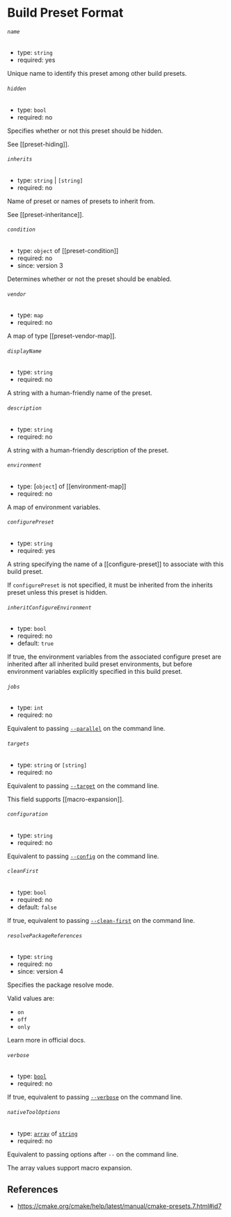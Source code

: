 # Build Preset Format

###### `name`

- type: `string`
- required: yes

Unique name to identify this preset among other build presets.
  
###### `hidden`

- type: `bool`
- required: no

Specifies whether or not this preset should be hidden.

See [[preset-hiding]].

###### `inherits`

- type: `string` | `[string]`
- required: no

Name of preset or names of presets to inherit from.

See [[preset-inheritance]].

###### `condition`

- type: `object` of [[preset-condition]]
- required: no
- since: version 3

Determines whether or not the preset should be enabled.

###### `vendor`

- type: `map`
- required: no

A map of type [[preset-vendor-map]].

###### `displayName`

- type: `string`
- required: no

A string with a human-friendly name of the preset.

###### `description`

- type: `string`
- required: no

A string with a human-friendly description of the preset.
  
###### `environment`

- type: [`object`] of [[environment-map]]
- required: no

A map of environment variables.

###### `configurePreset`

- type: `string`
- required: yes

A string specifying the name of a [[configure-preset]] to associate with this build preset.

If `configurePreset` is not specified, it must be inherited from the inherits preset unless this preset is hidden.

###### `inheritConfigureEnvironment`

- type: `bool`
- required: no
- default: `true`

If true, the environment variables from the associated configure preset are inherited after all inherited build preset environments, but before environment variables explicitly specified in this build preset.

###### `jobs`

- type: `int`
- required: no

Equivalent to passing [`--parallel`](https://cmake.org/cmake/help/latest/manual/cmake.1.html#cmdoption-cmake-build-j) on the command line.

###### `targets`

- type: `string` or `[string]`
- required: no

Equivalent to passing [`--target`](https://cmake.org/cmake/help/latest/manual/cmake.1.html#cmdoption-cmake-build-t) on the command line.

This field supports [[macro-expansion]].

###### `configuration`

- type: `string`
- required: no

Equivalent to passing [`--config`](https://cmake.org/cmake/help/latest/manual/cmake.1.html#cmdoption-cmake-build-config) on the command line.
  
###### `cleanFirst`

- type: `bool`
- required: no
- default: `false`

If true, equivalent to passing [`--clean-first`](https://cmake.org/cmake/help/latest/manual/cmake.1.html#cmdoption-cmake-build-clean-first) on the command line.

###### `resolvePackageReferences`

- type: `string`
- required: no
- since: version 4

Specifies the package resolve mode.

Valid values are:

- `on`
- `off`
- `only`

Learn more in official docs.

###### `verbose`

- type: [`bool`]()
- required: no

If true, equivalent to passing [`--verbose`](https://cmake.org/cmake/help/latest/manual/cmake.1.html#cmdoption-cmake-build-v) on the command line.

###### `nativeToolOptions`

- type: [`array`]() of [`string`]()
- required: no

Equivalent to passing options after `--` on the command line.

The array values support macro expansion.

## References

- https://cmake.org/cmake/help/latest/manual/cmake-presets.7.html#id7